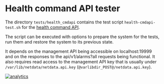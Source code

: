 # Health command API tester

The directory `tests/health_cmdapi` contains the test script `health-cmdapi-test.sh` for the [health command API](../../web/api/health).

The script can be executed with options to prepare the system for the tests, run them and restore the system to its previous state. 

It depends on the management API being accessible on localhost:19999 and on the responses to the api/v1/alarms?all requests being functional.
It also requires read access to the management API key that is usually under `/var/lib/netdata/netdata.api.key` (`@varlibdir_POST@/netdata.api.key`).

[![analytics](https://www.google-analytics.com/collect?v=1&aip=1&t=pageview&_s=1&ds=github&dr=https%3A%2F%2Fgithub.com%2Fnetdata%2Fnetdata&dl=https%3A%2F%2Fmy-netdata.io%2Fgithub%2Ftests%2Fhealth_mgmtapi%2FREADME&_u=MAC~&cid=5792dfd7-8dc4-476b-af31-da2fdb9f93d2&tid=UA-64295674-3)]()



